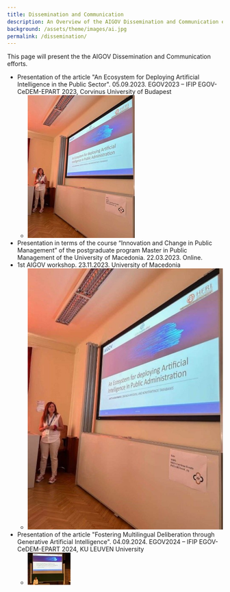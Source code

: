 ```yaml
---
title: Dissemination and Communication
description: An Overview of the AIGOV Dissemination and Communication efforts.
background: /assets/theme/images/ai.jpg
permalink: /dissemination/
---
```


This page will present the the AIGOV Dissemination and Communication efforts.

- Presentation of the article "An Ecosystem for Deploying Artificial Intelligence in the Public Sector". 05.09.2023. EGOV2023 – IFIP EGOV-CeDEM-EPART 2023, Corvinus University of Budapest
   - ![Image](/assets/theme/images/egov23_2_resized.jpg)
- Presentation in terms of the course “Innovation and Change in Public Management” of the postgraduate program Master in Public Management of the University of Macedonia. 22.03.2023. Online.
- 1st AIGOV workshop. 23.11.2023. University of Macedonia
   - ![Image](/assets/theme/images/egov23_2.jpg)
- Presentation of the article "Fostering Multilingual Deliberation through Generative Artificial Intelligence". 04.09.2024. EGOV2024 – IFIP EGOV-CeDEM-EPART 2024, KU LEUVEN University
   - ![Image](/assets/theme/images/eGOV2024_resized.jpg)
